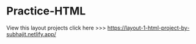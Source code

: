 # Practice-HTML
View this layout projects click here  >>>  https://layout-1-html-project-by-subhajit.netlify.app/

